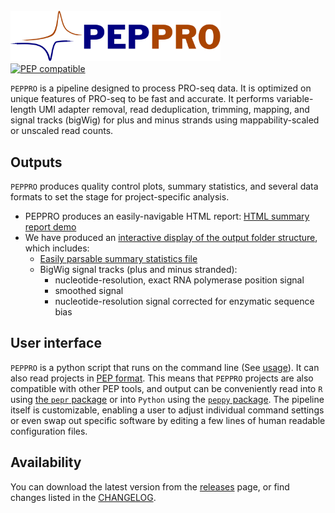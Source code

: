 # <img src="img/peppro_logo.svg" alt="PEPPRO" class="img-fluid" style="max-height:80px; margin-top:10px; margin-bottom:-10px" align="left">  

<br clear="all">

[![PEP compatible](http://pepkit.github.io/img/PEP-compatible-green.svg)](http://pepkit.github.io)

`PEPPRO` is a pipeline designed to process PRO-seq data. It is optimized on unique features of PRO-seq to be fast and accurate. It performs  variable-length UMI adapter removal, read deduplication, trimming, mapping, and signal tracks (bigWig) for plus and minus strands using mappability-scaled or unscaled read counts. 

## Outputs

`PEPPRO` produces quality control plots, summary statistics, and several data formats to set the stage for project-specific analysis. 

- PEPPRO produces an easily-navigable HTML report: [HTML summary report demo](files/examples/tutorial/tutorial_summary.html)
- We have produced an [interactive display of the output folder structure](browse_output/), which includes:
	- [Easily parsable summary statistics file](files/examples/tutorial/results_pipeline/tutorial/stats.tsv)
	- BigWig signal tracks (plus and minus stranded):
	    - nucleotide-resolution, exact RNA polymerase position signal
	    - smoothed signal
	    - nucleotide-resolution signal corrected for enzymatic sequence bias

## User interface

`PEPPRO` is a python script that runs on the command line (See [usage](usage)). It can also read projects in [PEP format](https://pepkit.github.io/). This means that `PEPPRO` projects are also compatible with other PEP tools, and output can be conveniently read into `R` using [the `pepr` package](http://code.databio.org/pepr/) or into `Python` using the [`peppy` package](https://peppy.readthedocs.io/en/latest/). The pipeline itself is customizable, enabling a user to adjust individual command settings or even swap out specific software by editing a few lines of human readable configuration files.

## Availability

You can download the latest version from the [releases](https://github.com/databio/peppro/releases) page, or find changes listed in the [CHANGELOG](changelog).

